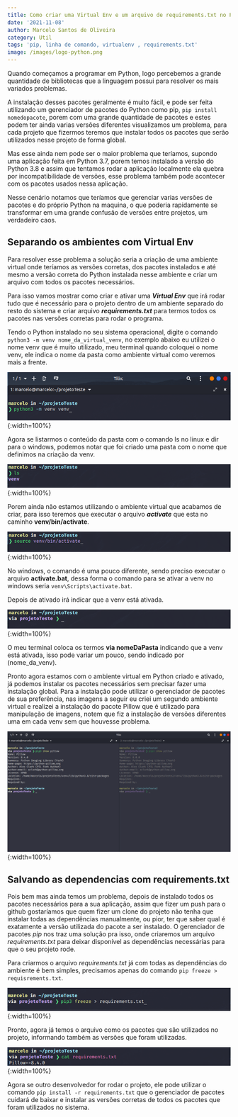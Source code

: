 ```yaml
---
title: Como criar uma Virtual Env e um arquivo de requirements.txt no Python
date: '2021-11-08'
author: Marcelo Santos de Oliveira
category: Util
tags: 'pip, linha de comando, virtualenv , requirements.txt'
image: /images/logo-python.png
---
```


Quando começamos a programar em Python, logo percebemos a grande quantidade de bibliotecas que a linguagem possui para resolver os mais variados problemas.

A instalação desses pacotes geralmente é muito fácil, e pode ser feita utilizando um gerenciador de pacotes do Python como pip, `pip install nomedopacote`, porem com uma grande quantidade de pacotes e estes podem ter ainda varias versões diferentes visualizamos um problema, para cada projeto que fizermos teremos que instalar todos os pacotes que serão utilizados nesse projeto de forma global.

Mas esse ainda nem pode ser o maior problema que teríamos, supondo uma aplicação feita em Python 3.7, porem temos instalado a versão do Python 3.8 e assim que tentamos rodar a aplicação localmente ela quebra por incompatibilidade de versões, esse problema também pode acontecer com os pacotes usados nessa aplicação.

Nesse cenário notamos que teríamos que gerenciar varias versões de pacotes e do próprio Python na maquina, o que poderia rapidamente se transformar em uma grande confusão de versões entre projetos, um verdadeiro caos.

## Separando os ambientes com Virtual Env

Para resolver esse problema a solução seria a criação de uma ambiente virtual onde teríamos as versões corretas, dos pacotes instalados e até mesmo a versão correta do Python instalada nesse ambiente e criar um arquivo com todos os pacotes necessários.

Para isso vamos mostrar como criar e ativar uma ***Virtual Env*** que irá rodar tudo que é necessário para o projeto dentro de um ambiente separado do resto do sistema e criar arquivo ***requirements.txt*** para termos todos os pacotes nas versões corretas para rodar o programa.

Tendo o Python instalado no seu sistema operacional, digite o comando `python3 -m venv nome_da_virtual_venv`, no exemplo abaixo eu utilizei o nome venv que é muito utilizado, meu terminal quando coloquei o nome venv, ele indica o nome da pasta como ambiente virtual como veremos mais a frente.

![Comando para criar uma venv](../images/como-criar-uma%20-virtual-env-e-um-arquivo-de-requirements-txt-no-python/img1.png "comando para criar uma venv"){:width=100%}

Agora se listarmos o conteúdo da pasta com o comando ls no linux e dir para o windows, podemos notar que foi criado uma pasta com o nome que definimos na criação da venv.

![Listando conteudo da pasta](../imagnes/../images/como-criar-uma%20-virtual-env-e-um-arquivo-de-requirements-txt-no-python/img2.png "Listando o conteudo da pasta"){:width=100%}

Porem ainda não estamos utilizando o ambiente virtual que acabamos de criar, para isso teremos que executar o arquivo ***activate*** que esta no caminho **venv/bin/activate**.

![Ativando o ambiente virtual](../images/como-criar-uma%20-virtual-env-e-um-arquivo-de-requirements-txt-no-python/img3.png "Ativando o ambiente virtual"){:width=100%}

No windows, o comando é uma pouco diferente, sendo preciso executar o arquivo **activate.bat**, dessa forma o comando para se ativar a venv no windows seria `venv\Scripts\activate.bat`.

Depois de ativado irá indicar que a venv está ativada.

![Indicação da venv ativada](../images/como-criar-uma%20-virtual-env-e-um-arquivo-de-requirements-txt-no-python/img4.png "Indicacao da venv ativada"){:width=100%}

O meu terminal coloca os termos **via nomeDaPasta** indicando que a venv está ativada, isso pode variar um pouco, sendo indicado por (nome_da_venv).

Pronto agora estamos com o ambiente virtual em Python criado e ativado, já podemos instalar os pacotes necessários sem precisar fazer uma instalação global. Para a instalação pode utilizar o gerenciador de pacotes de sua preferência, nas imagens a seguir eu criei um segundo ambiente virtual e realizei a instalação do pacote Pillow que é utilizado para manipulação de imagens, notem que fiz a instalação de versões diferentes uma em cada venv sem que houvesse problema.

![Versões diferentes para ambientes diferentes](../images/como-criar-uma%20-virtual-env-e-um-arquivo-de-requirements-txt-no-python/img6.png "Versoes diferentes para ambientes diferentes"){:width=100%}

## Salvando as dependencias com requirements.txt

Pois bem mas ainda temos um problema, depois de instalado todos os pacotes necessários para a sua aplicação, assim que fizer um push para o github gostaríamos que quem fizer um clone do projeto não tenha que instalar todas as dependências manualmente, ou pior, ter que saber qual é exatamente a versão utilizada do pacote a ser instalado. O gerenciador de pacotes *pip* nos traz uma solução pra isso, onde criaremos um arquivo *requirements.txt* para deixar disponível as dependências necessárias para que o seu projeto rode.

Para criarmos o arquivo *requirements.txt* já com todas as dependências do ambiente é bem simples, precisamos apenas do comando  `pip freeze > requisrements.txt`.

![Criando o arquivo requirements.txt](../images/como-criar-uma%20-virtual-env-e-um-arquivo-de-requirements-txt-no-python/img7.png "Criando o arquivo requirement.txt"){:width=100%}

Pronto, agora já temos o arquivo como os pacotes que são utilizados no projeto, informando também as versões que foram utilizadas.

![Arquivo de controle de pacotes](../images/como-criar-uma%20-virtual-env-e-um-arquivo-de-requirements-txt-no-python/img8.png){:width=100%}

Agora se outro desenvolvedor for rodar o projeto, ele pode utilizar o comando `pip install -r requirements.txt` que o gerenciador de pacotes cuidará de baixar e instalar as versões corretas de todos os pacotes que foram utilizados no sistema.

